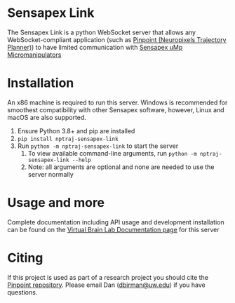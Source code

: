 # Sensapex Link

The Sensapex Link is a python WebSocket server that allows any WebSocket-compliant application (such
as [Pinpoint (Neuropixels Trajectory Planner)](https://github.com/dbirman/NPTrajectoryPlanner/)) to have limited
communication with [Sensapex uMp Micromanipulators](https://www.sensapex.com/products/ump-micromanipulators/)

# Installation

An x86 machine is required to run this server. Windows is recommended for smoothest compatibility with other Sensapex software, however, Linux and macOS are also supported.

1. Ensure Python 3.8+ and pip are installed
2. `pip install nptraj-sensapex-link`
3. Run `python -m nptraj-sensapex-link` to start the server
    1. To view available command-line arguments, run `python -m nptraj-sensapex-link --help`
    2. Note: all arguments are optional and none are needed to use the server normally

# Usage and more

Complete documentation including API usage and development installation can be found on the [Virtual Brain Lab Documentation page](https://virtualbrainlab.org/build/html/05_misc/03_sensapex_link.html)
for this server


# Citing

If this project is used as part of a research project you should cite the [Pinpoint repository](https://github.com/VirtualBrainLab/NPTrajectoryPlanner). Please email Dan (dbirman@uw.edu) if you have questions.
